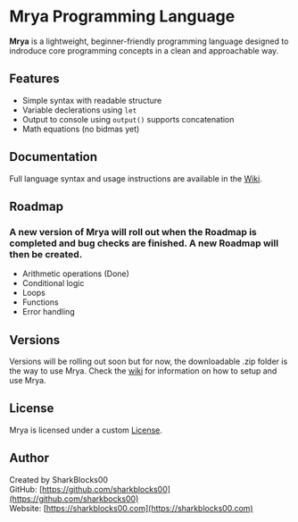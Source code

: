 # Mrya Programming Language

**Mrya** is a lightweight, beginner-friendly programming language designed to indroduce core programming concepts in a clean and approachable way.

## Features

- Simple syntax with readable structure
- Variable declerations using `let`
- Output to console using `output()` supports concatenation
- Math equations (no bidmas yet)

## Documentation

Full language syntax and usage instructions are available in the [Wiki](https://github.com/sharkblocks00/Mrya/wiki).

## Roadmap

### A new version of Mrya will roll out when the Roadmap is completed and bug checks are finished. A new Roadmap will then be created.

- Arithmetic operations (Done)
- Conditional logic
- Loops
- Functions
- Error handling

## Versions

Versions will be rolling  out soon but for now, the downloadable .zip folder is the way to use Mrya.
Check the [wiki](https://github.com/sharkblocks00/Mrya/wiki) for information on how to setup and use Mrya.

## License

Mrya is licensed under a custom [License](LICENSE.md). 

## Author

Created by SharkBlocks00  
GitHub: [https://github.com/sharkblocks00](https://github.com/sharkbocks00)  
Website: [https://sharkblocks00.com](https://sharkblocks00.com)
